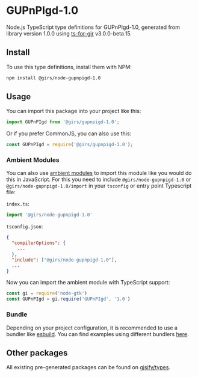 
# GUPnPIgd-1.0

Node.js TypeScript type definitions for GUPnPIgd-1.0, generated from library version 1.0.0 using [ts-for-gir](https://github.com/gjsify/ts-for-gir) v3.0.0-beta.15.

## Install

To use this type definitions, install them with NPM:
```bash
npm install @girs/node-gupnpigd-1.0
```

## Usage

You can import this package into your project like this:
```ts
import GUPnPIgd from '@girs/gupnpigd-1.0';
```

Or if you prefer CommonJS, you can also use this:
```ts
const GUPnPIgd = require('@girs/gupnpigd-1.0');
```

### Ambient Modules

You can also use [ambient modules](https://github.com/gjsify/ts-for-gir/tree/main/packages/cli#ambient-modules) to import this module like you would do this in JavaScript.
For this you need to include `@girs/node-gupnpigd-1.0` or `@girs/node-gupnpigd-1.0/import` in your `tsconfig` or entry point Typescript file:

`index.ts`:
```ts
import '@girs/node-gupnpigd-1.0'
```

`tsconfig.json`:
```json
{
  "compilerOptions": {
    ...
  },
  "include": ["@girs/node-gupnpigd-1.0"],
  ...
}
```

Now you can import the ambient module with TypeScript support: 

```ts
const gi = require('node-gtk')
const GUPnPIgd = gi.require('GUPnPIgd', '1.0')
```



### Bundle

Depending on your project configuration, it is recommended to use a bundler like [esbuild](https://esbuild.github.io/). You can find examples using different bundlers [here](https://github.com/gjsify/ts-for-gir/tree/main/examples).

## Other packages

All existing pre-generated packages can be found on [gjsify/types](https://github.com/gjsify/types).

